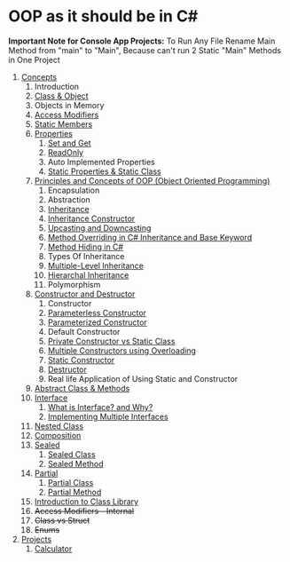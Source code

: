 # OOP as it should be in C#

**Important Note for Console App Projects:** To Run Any File Rename Main Method from "main" to "Main", Because can't run 2 Static "Main" Methods in One Project

1. [Concepts](OOP-as-it-should-be-in-CS-by-Programming-Advices/src/_1_concepts)
    1. Introduction
    2. [Class & Object](OOP-as-it-should-be-in-CS-by-Programming-Advices/src/_1_concepts/_1_2_class_and_object)
    3. Objects in Memory
    4. [Access Modifiers](OOP-as-it-should-be-in-CS-by-Programming-Advices/src/_1_concepts/_1_4_access_modifiers)
    5. [Static Members](OOP-as-it-should-be-in-CS-by-Programming-Advices/src/_1_concepts/_1_5_static_members)
    6. [Properties](OOP-as-it-should-be-in-CS-by-Programming-Advices/src/_1_concepts/_1_6_properties)
        1. [Set and Get](OOP-as-it-should-be-in-CS-by-Programming-Advices/src/_1_concepts/_1_6_properties/_1_6_1_set_and_get)
        2. [ReadOnly](OOP-as-it-should-be-in-CS-by-Programming-Advices/src/_1_concepts/_1_6_properties/_1_6_2_readonly)
        3. Auto Implemented Properties
        4. [Static Properties & Static Class](OOP-as-it-should-be-in-CS-by-Programming-Advices/src/_1_concepts/_1_6_properties/_1_6_4_static_properties_and_static_class)
    7. [Principles and Concepts of OOP (Object Oriented Programming)](OOP-as-it-should-be-in-CS-by-Programming-Advices/src/_1_concepts/_1_7_principles_and_concepts_of_oop)
        1. Encapsulation
        2. Abstraction
        3. [Inheritance](OOP-as-it-should-be-in-CS-by-Programming-Advices/src/_1_concepts/_1_7_principles_and_concepts_of_oop/_1_7_3_inheritance)
        4. [Inheritance Constructor](OOP-as-it-should-be-in-CS-by-Programming-Advices/src/_1_concepts/_1_7_principles_and_concepts_of_oop/_1_7_4_inheritance_constructor)
        5. [Upcasting and Downcasting](OOP-as-it-should-be-in-CS-by-Programming-Advices/src/_1_concepts/_1_7_principles_and_concepts_of_oop/_1_7_5_upcasting_and_downcasting)
        6. [Method Overriding in C# Inheritance and Base Keyword](OOP-as-it-should-be-in-CS-by-Programming-Advices/src/_1_concepts/_1_7_principles_and_concepts_of_oop/_1_7_6_method_overriding_in_cs_inheritance_and_base_keyword)
        7. [Method Hiding in C#](OOP-as-it-should-be-in-CS-by-Programming-Advices/src/_1_concepts/_1_7_principles_and_concepts_of_oop/_1_7_7_method_hiding_in_cs)
        8. Types Of Inheritance
        9. [Multiple-Level Inheritance](OOP-as-it-should-be-in-CS-by-Programming-Advices/src/_1_concepts/_1_7_principles_and_concepts_of_oop/_1_7_9_multiple_level_inheritance)
        10. [Hierarchal Inheritance](OOP-as-it-should-be-in-CS-by-Programming-Advices/src/_1_concepts/_1_7_principles_and_concepts_of_oop/_1_7_10_hierarchal_inheritance)
        11. Polymorphism
    8. [Constructor and Destructor](OOP-as-it-should-be-in-CS-by-Programming-Advices/src/_1_concepts/_1_8_constructor_and_destructor)
        1. Constructor
        2. [Parameterless Constructor](OOP-as-it-should-be-in-CS-by-Programming-Advices/src/_1_concepts/_1_8_constructor_and_destructor/_1_8_2_parameterless_constructor)
        3. [Parameterized Constructor](OOP-as-it-should-be-in-CS-by-Programming-Advices/src/_1_concepts/_1_8_constructor_and_destructor/_1_8_3_parameterized_constructor)
        4. Default Constructor
        5. [Private Constructor vs Static Class](OOP-as-it-should-be-in-CS-by-Programming-Advices/src/_1_concepts/_1_8_constructor_and_destructor/_1_8_5_private_constructor_vs_static_class)
        6. [Multiple Constructors using Overloading](OOP-as-it-should-be-in-CS-by-Programming-Advices/src/_1_concepts/_1_8_constructor_and_destructor/_1_8_6_multiple_constructors_using_overlaoding)
        7. [Static Constructor](OOP-as-it-should-be-in-CS-by-Programming-Advices/src/_1_concepts/_1_8_constructor_and_destructor/_1_8_7_static_constructor)
        8. [Destructor](OOP-as-it-should-be-in-CS-by-Programming-Advices/src/_1_concepts/_1_8_constructor_and_destructor/_1_8_8_destructor)
        9. Real life Application of Using Static and Constructor
    9. [Abstract Class & Methods](OOP-as-it-should-be-in-CS-by-Programming-Advices/src/_1_concepts/_1_9_abstract_class_and_methods)
    10. [Interface](OOP-as-it-should-be-in-CS-by-Programming-Advices/src/_1_concepts/_1_10_interface)
        1. [What is Interface? and Why?](OOP-as-it-should-be-in-CS-by-Programming-Advices/src/_1_concepts/_1_10_interface/_1_10_1_what_is_interface_and_why)
        2. [Implementing Multiple Interfaces](OOP-as-it-should-be-in-CS-by-Programming-Advices/src/_1_concepts/_1_10_interface/_1_10_2_implementing_multiple_interfaces)
    11. [Nested Class](OOP-as-it-should-be-in-CS-by-Programming-Advices/src/_1_concepts/_1_11_nested_class)
    12. [Composition](OOP-as-it-should-be-in-CS-by-Programming-Advices/src/_1_concepts/_1_12_composition)
    13. [Sealed](OOP-as-it-should-be-in-CS-by-Programming-Advices/src/_1_concepts/_1_13_sealed)
        1. [Sealed Class](OOP-as-it-should-be-in-CS-by-Programming-Advices/src/_1_concepts/_1_13_sealed/_1_13_1_sealed_class)
        2. [Sealed Method](OOP-as-it-should-be-in-CS-by-Programming-Advices/src/_1_concepts/_1_13_sealed/_1_13_2_sealed_method)
    14. [Partial](OOP-as-it-should-be-in-CS-by-Programming-Advices/src/_1_concepts/_1_14_partial)
        1. [Partial Class](OOP-as-it-should-be-in-CS-by-Programming-Advices/src/_1_concepts/_1_14_partial/_1_14_1_partial_class)
        2. [Partial Method](OOP-as-it-should-be-in-CS-by-Programming-Advices/src/_1_concepts/_1_14_partial/_1_14_2_partial_method)
    15. [Introduction to Class Library](OOP-as-it-should-be-in-CS-by-Programming-Advices/src/_1_concepts/_1_15_introduction_to_class_library)
    16. ~~Access Modifiers - Internal~~
    17. ~~Class vs Struct~~
    18. ~~Enums~~
2. [Projects](OOP-as-it-should-be-in-CS-by-Programming-Advices/src/_2_projects)
    1. [Calculator](OOP-as-it-should-be-in-CS-by-Programming-Advices/src/_2_projects/_2_1_calculator)